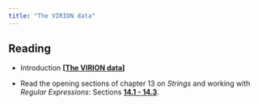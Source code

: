 ```yaml
---
title: "The VIRION data"
---
```




## Reading

- Introduction **[[The VIRION data](https://livrepository.liverpool.ac.uk/3117112/1/2021.01.14.426572v1.full.pdf)]**

- Read the opening sections of chapter 13 on *Strings* and working with *Regular Expressions*: Sections **[14.1 - 14.3](http://r4ds.had.co.nz/strings.html#matching-patterns-with-regular-expressions)**.


